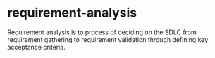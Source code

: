 # requirement-analysis
Requirement analysis is to process of deciding on the SDLC from requirement gathering to requirement validation through defining key acceptance criteria.
